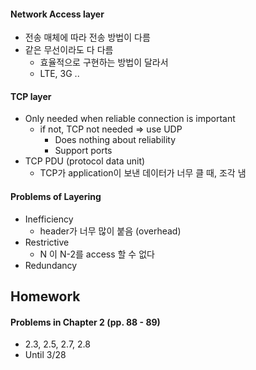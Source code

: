#### Network Access layer

* 전송 매체에 따라 전송 방법이 다름
* 같은 무선이라도 다 다름
    * 효율적으로 구현하는 방법이 달라서
    * LTE, 3G ..
    
#### TCP layer

* Only needed when reliable connection is important
    * if not, TCP not needed => use UDP
        * Does nothing about reliability
        * Support ports
* TCP PDU (protocol data unit)
    * TCP가 application이 보낸 데이터가 너무 클 때, 조각 냄
    
#### Problems of Layering

* Inefficiency
    * header가 너무 많이 붙음 (overhead)
* Restrictive
    * N 이 N-2를 access 할 수 없다
* Redundancy

## Homework

#### Problems in Chapter 2 (pp. 88 - 89)

* 2.3, 2.5, 2.7, 2.8
* Until 3/28

    
